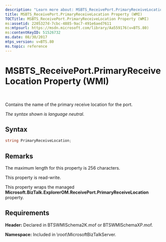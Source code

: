 ```yaml
---
description: "Learn more about: MSBTS_ReceivePort.PrimaryReceiveLocation Property (WMI)"
title: MSBTS_ReceivePort.PrimaryReceiveLocation Property (WMI)
TOCTitle: MSBTS_ReceivePort.PrimaryReceiveLocation Property (WMI)
ms:assetid: 2205327d-7cbc-4885-9ac7-491e6aed7611
ms:mtpsurl: https://msdn.microsoft.com/library/Aa559176(v=BTS.80)
ms:contentKeyID: 51526732
ms.date: 08/30/2017
mtps_version: v=BTS.80
ms.topic: reference
---
```


# MSBTS\_ReceivePort.PrimaryReceiveLocation Property (WMI)

 

Contains the name of the primary receive location for the port.

*The syntax shown is language neutral.*

## Syntax

```C#
string PrimaryReceiveLocation;  
```

## Remarks

The maximum length for this property is 256 characters.

This property is read-write.

This property wraps the managed **Microsoft.BizTalk.ExplorerOM.ReceivePort.PrimaryReceiveLocation** property.

## Requirements

**Header:** Declared in BTSWMISchema2K.mof or BTSWMISchemaXP.mof.

**Namespace:** Included in \\root\\MicrosoftBizTalkServer.

